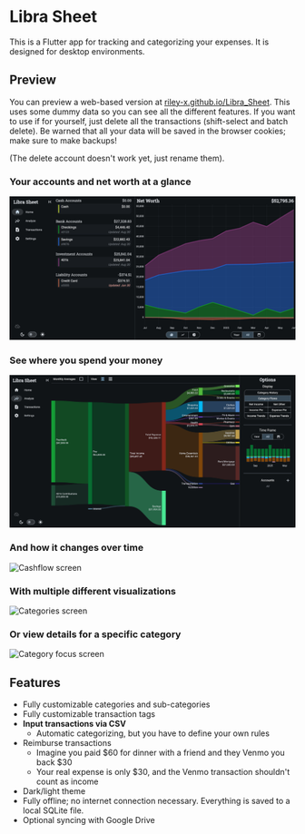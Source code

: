 # Libra Sheet

This is a Flutter app for tracking and categorizing your expenses. It is designed for desktop environments.

## Preview

You can preview a web-based version at [riley-x.github.io/Libra_Sheet](https://riley-x.github.io/Libra_Sheet/). This uses some dummy data so you can see all the different features. If you want to use if for yourself, just delete all the transactions (shift-select and batch delete). Be warned that all your data will be saved in the browser cookies; make sure to make backups!

(The delete account doesn't work yet, just rename them).

### Your accounts and net worth at a glance

![Home screen](docs/screen_home.png)

### See where you spend your money

![Sankey screen](docs/screen_sankey.png)

### And how it changes over time

![Cashflow screen](docs/screen_cashflow.png)

### With multiple different visualizations

![Categories screen](docs/screen_categories.png)

### Or view details for a specific category

![Category focus screen](docs/screen_categoryfocus.png)


## Features

* Fully customizable categories and sub-categories
* Fully customizable transaction tags
* **Input transactions via CSV**
  * Automatic categorizing, but you have to define your own rules
* Reimburse transactions
  * Imagine you paid $60 for dinner with a friend and they Venmo you back $30
  * Your real expense is only $30, and the Venmo transaction shouldn't count as income
* Dark/light theme
* Fully offline; no internet connection necessary. Everything is saved to a local SQLite file.
* Optional syncing with Google Drive
